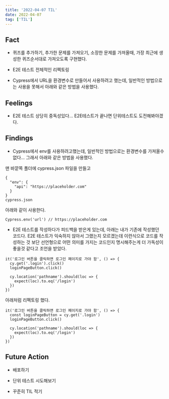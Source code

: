 ```yaml
---
title: '2022-04-07 TIL'
date: 2022-04-07
tag: ['TIL']
---
```


## Fact

- 퀴즈를 추가하기, 추가한 문제를 가져오기, 소장한 문제를 가져올때, 가장 최근에 생성한 퀴즈순서대로 가져오도록 구현했다.

- E2E 테스트 전체적인 리펙토링

- Cypress에서 URL을 환경변수로 만들어서 사용하려고 했는데, 일반적인 방법으로는 사용을 못해서 아래와 같은 방법을 사용했다.

## Feelings

- E2E 테스트 상당히 중독성있다... E2E테스트가 끝나면 단위테스트도 도전해봐야겠다.

## Findings

- Cypress에서 env를 사용하려고했는데, 일반적인 방법으로는 환경변수를 가져올수 없다... 그래서 아래와 같은 방법을 사용했다.

맨 바깥쪽 폴더에 cypress.json 파일을 만들고

```tsx
{
  "env": {
    "api": "https://placeholder.com"
  }
}
cypress.json
```

아래와 같이 사용한다.

```tsx
Cypress.env('url') // https://placeholder.com
```

- E2E 테스트를 작성하다가 피드백을 받은게 있는데, 아래는 내가 기존에 작성했던 코드다. E2E 테스트가 익숙하지 않아서 그랬는지 모르겠는데 이런식으로 코드를 작성하는 것 보단 선언형으로 어떤 의미를 가지는 코드인지 명시해주는게 더 가독성이 좋을것 같다고 조언을 받았다.

```tsx
it('로그인 버튼을 클릭하면 로그인 페이지로 가야 함', () => {
  cy.get('.login').click()
  loginPageButton.click()

  cy.location('pathname').should(loc => {
    expect(loc).to.eq('/login')
  })
})
```

아래처럼 리펙토링 했다.

```tsx
it('로그인 버튼을 클릭하면 로그인 페이지로 가야 함', () => {
  const loginPageButton = cy.get('.login')
  loginPageButton.click()

  cy.location('pathname').should(loc => {
    expect(loc).to.eq('/login')
  })
})
```

## Future Action

- 배포하기

- 단위 테스트 시도해보기

- 꾸준히 TIL 적기
